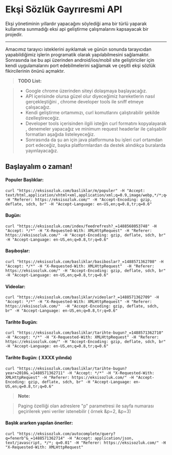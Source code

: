 Ekşi Sözlük Gayrıresmi API
===================


Ekşi yönetiminin yıllardır yapacağını söylediği ama bir türlü yaparak kullanıma sunmadığı eksi api geliştirme çalışmalarını kapsayacak bir projedir.

----------

Amacımız tarayıcı isteklerini ayıklamak ve günün sonunda tarayıcıdan yapabildiğimiz işlerin programatik olarak yapılabilmesini sağlamaktır. Sonrasında ise bu api üzerinden android/ios/mobil site geliştiriciler için kendi uygulamalarını port edebilmelerini sağlamak ve çeşitli ekşi sözlük fikircilerinin önünü açmaktır.

> **TODO List:**

> - Google chrome üzerinden siteyi dolaşmaya başlayacağız.
> - API içerisinde olursa güzel olur diyeceğimiz hareketlerin nasıl gerçekleştiğini , chrome developer tools ile sniff etmeye çalışacağız.
> - Kendi geliştirme ortamımızı, curl komutlarını çalıştırabilir şekilde özelleştireceğiz.
> - Developer tools içerisinden ilgili isteğin curl formatını kopyalayarak , denemeler yapacağız ve minimum request headerlar ile çalışabilir formatları aşağıda listeleyeceğiz.
> - Sonrasında da şu an için java platformuna bu işleri curl ortamdan port edeceğiz, başka platformlardan da destek alındıkça buralarda yayınlayacağız.

Başlayalım o zaman!
-------------



#### Populer Başlıklar:

```
curl "https://eksisozluk.com/basliklar/m/populer" -H "Accept: text/html,application/xhtml+xml,application/xml;q=0.9,image/webp,*/*;q=0.8" -H "Referer: https://eksisozluk.com/" -H "Accept-Encoding: gzip, deflate, sdch, br" -H "Accept-Language: en-US,en;q=0.8,tr;q=0.6"
```

#### Bugün:

```
curl "https://eksisozluk.com/index/feedrefresh?_=1488568053748" -H "Accept: */*" -H "X-Requested-With: XMLHttpRequest" -H "Referer: https://eksisozluk.com/" -H "Accept-Encoding: gzip, deflate, sdch, br" -H "Accept-Language: en-US,en;q=0.8,tr;q=0.6"
```

#### Başıboşlar:

```
curl "https://eksisozluk.com/basliklar/basiboslar?_=1488571362708" -H "Accept: */*" -H "X-Requested-With: XMLHttpRequest"  -H "Referer: https://eksisozluk.com/" -H "Accept-Encoding: gzip, deflate, sdch, br" -H "Accept-Language: en-US,en;q=0.8,tr;q=0.6"
```

#### Videolar:

```
curl "https://eksisozluk.com/basliklar/videolar?_=1488571362709" -H "Accept: */*" -H "X-Requested-With: XMLHttpRequest" -H "Referer: https://eksisozluk.com/"  -H "Accept-Encoding: gzip, deflate, sdch, br" -H "Accept-Language: en-US,en;q=0.8,tr;q=0.6"
```

#### Tarihte Bugün:

```
curl "https://eksisozluk.com/basliklar/tarihte-bugun?_=1488571362710" -H "Accept: */*" -H "X-Requested-With: XMLHttpRequest" -H "Referer: https://eksisozluk.com/" -H "Accept-Encoding: gzip, deflate, sdch, br" -H "Accept-Language: en-US,en;q=0.8,tr;q=0.6"
```

#### Tarihte Bugün: ( XXXX yılında)

```
curl "https://eksisozluk.com/basliklar/tarihte-bugun?year=2010&_=1488571362711" -H "Accept: */*" -H "X-Requested-With: XMLHttpRequest" -H "Referer: https://eksisozluk.com/" -H "Accept-Encoding: gzip, deflate, sdch, br" -H "Accept-Language: en-US,en;q=0.8,tr;q=0.6"
```


> **Note:**

> Paging özelliği olan adreslere "p" parametresi ile sayfa numarası geçirilerek yeni veriler istenebilir ( örnek &p=2, &p=3)


#### Başlık ararken yapılan öneriler:

```
curl "https://eksisozluk.com/autocomplete/query?q=fenerb^&_=1488571362714" -H "Accept: application/json, text/javascript, */*; q=0.01" -H "Referer: https://eksisozluk.com/" -H "X-Requested-With: XMLHttpRequest"
```
